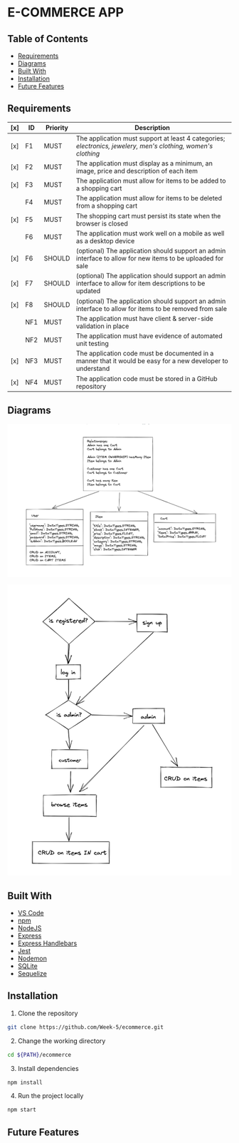 # E-COMMERCE APP

## Table of Contents

- [Requirements](#Requirements)
- [Diagrams](#Diagrams)
- [Built With](#Built-With)
- [Installation](#Installation)
- [Future Features](#Future-Features)

## Requirements

| [x]  | ID   | Priority | Description                                                  |
| ---- | ---- | -------- | ------------------------------------------------------------ |
| [x]  | F1   | MUST     | The application must support at least 4 categories; *electronics, jewelery, men's clothing, women's clothing* |
| [x]  | F2   | MUST     | The application must display as a minimum, an image, price and description of each item |
| [x]  | F3   | MUST     | The application must allow for items to be added to a shopping cart |
|      | F4   | MUST     | The application must allow for items to be deleted from a shopping cart |
| [x]  | F5   | MUST     | The shopping cart must persist its state when the browser is closed |
|      | F6   | MUST     | The application must work well on a mobile as well as a desktop device |
| [x]  | F6   | SHOULD   | (optional) The application should support an admin interface to allow for new items to be uploaded for sale |
| [x]  | F7   | SHOULD   | (optional) The application should support an admin interface to allow for item descriptions to be updated |
| [x]  | F8   | SHOULD   | (optional) The application should support an admin interface to allow for items to be removed from sale |
|      | NF1  | MUST     | The application must have client & server-side validation in place |
|      | NF2  | MUST     | The application must have evidence of automated unit testing |
| [x]  | NF3  | MUST     | The application code must be documented in a manner that it would be easy for a new developer to understand |
| [x]  | NF4  | MUST     | The application code must be stored in a GitHub repository   |

## Diagrams

![database diagram](./public/assets/readmeAssets/db.png)

![activity Diagram](./public/assets/readmeAssets/activityDiagram.png)

## Built With

- [VS Code](https://code.visualstudio.com/)
- [npm](https://www.npmjs.com/)
- [NodeJS](https://nodejs.org/en/)
- [Express](https://expressjs.com/)
- [Express Handlebars](https://www.npmjs.com/package/express-handlebars)
- [Jest](https://jestjs.io/)
- [Nodemon](https://nodemon.io/)
- [SQLite](https://www.sqlite.org/index.html)
- [Sequelize](https://sequelize.org/master/manual/getting-started.html)

## Installation

1. Clone the repository

```bash
git clone https://github.com/Week-5/ecommerce.git
```

2. Change the working directory

```bash
cd ${PATH}/ecommerce
```

3. Install dependencies

```bash
npm install
```

4. Run the project locally

```bash
npm start
```

## Future Features

